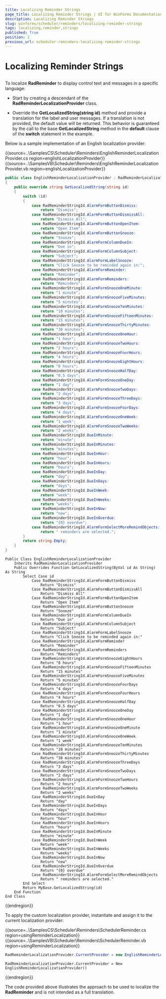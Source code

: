 ```yaml
---
title: Localizing Reminder Strings
page_title: Localizing Reminder Strings | UI for WinForms Documentation
description: Localizing Reminder Strings
slug: winforms/scheduler/reminders/localizing-reminder-strings
tags: localizing,reminder,strings
published: True
position: 2
previous_url: scheduler-reminders-localizing-reminder-strings
---
```


# Localizing Reminder Strings



## 

To localize __RadReminder__ to display control text and messages in a specific language:

* Start by creating a descendant of the __RadReminderLocalizationProvider__ class.
            

* Override the __GetLocalizedString(string id)__ method and provide a translation for the label and user messages. If a translation is not provided, the default value will be returned. This behavior is guaranteed by the call to the base __GetLocalizedString__ method in the __default__ clause of the __switch__ statement in the example.

Below is a sample implementation of an English localization provider:

{{source=..\SamplesCS\Scheduler\Reminders\EnglishReminderLocalizationProvider.cs region=englishLocalizationProvider}} 
{{source=..\SamplesVB\Scheduler\Reminders\EnglishReminderLocalizationProvider.vb region=englishLocalizationProvider}} 

````C#
public class EnglishReminderLocalizationProvider : RadReminderLocalizationProvider
{
    public override string GetLocalizedString(string id) 
    {
        switch (id)
        {
            case RadReminderStringId.AlarmFormButtonDismiss:
                return "Dismiss";
            case RadReminderStringId.AlarmFormButtonDismissAll:
                return "Dismiss All";
            case RadReminderStringId.AlarmFormButtonOpenItem:
                return "Open Item";
            case RadReminderStringId.AlarmFormButtonSnooze:
                return "Snooze";
            case RadReminderStringId.AlarmFormColumnDueIn:
                return "Due in";
            case RadReminderStringId.AlarmFormColumnSubject:
                return "Subject";
            case RadReminderStringId.AlarmFormLabelSnooze:
                return "Click Snooze to be reminded again in:";
            case RadReminderStringId.AlarmFormReminder:
                return "Reminder";
            case RadReminderStringId.AlarmFormReminders:
                return "Reminders";
            case RadReminderStringId.AlarmFormSnoozeOneMinute:
                return "1 minute";
            case RadReminderStringId.AlarmFormSnoozeFiveMinutes:
                return "5 minutes";
            case RadReminderStringId.AlarmFormSnoozeTenMinutes:
                return "10 minutes";
            case RadReminderStringId.AlarmFormSnoozeFifteenMinutes:
                return "15 minutes";
            case RadReminderStringId.AlarmFormSnoozeThirtyMinutes:
                return "30 minutes";
            case RadReminderStringId.AlarmFormSnoozeOneHour:
                return "1 hour";
            case RadReminderStringId.AlarmFormSnoozeTwoHours:
                return "2 hours";
            case RadReminderStringId.AlarmFormSnoozeFourHours:
                return "4 hours";
            case RadReminderStringId.AlarmFormSnoozeEightHours:
                return "8 hours";
            case RadReminderStringId.AlarmFormSnoozeHalfDay:
                return "0.5 days";
            case RadReminderStringId.AlarmFormSnoozeOneDay:
                return "1 day";
            case RadReminderStringId.AlarmFormSnoozeTwoDays:
                return "2 days";
            case RadReminderStringId.AlarmFormSnoozeThreeDays:
                return "3 days";
            case RadReminderStringId.AlarmFormSnoozeFourDays:
                return "4 days";
            case RadReminderStringId.AlarmFormSnoozeOneWeek:
                return "1 week";
            case RadReminderStringId.AlarmFormSnoozeTwoWeeks:
                return "2 weeks";
            case RadReminderStringId.DueInMinute:
                return "minute";
            case RadReminderStringId.DueInMinutes:
                return "minutes";
            case RadReminderStringId.DueInHour:
                return "hour";
            case RadReminderStringId.DueInHours:
                return "hours";
            case RadReminderStringId.DueInDay:
                return "day";
            case RadReminderStringId.DueInDays:
                return "days";
            case RadReminderStringId.DueInWeek:
                return "week";
            case RadReminderStringId.DueInWeeks:
                return "weeks";
            case RadReminderStringId.DueInNow:
                return "now";    
            case RadReminderStringId.DueInOverdue:
                return "{0} overdue";
            case RadReminderStringId.AlarmFormSelectMoreRemindObjects:
                return " reminders are selected.";
        }
        return string.Empty;
    }
}

````
````VB.NET
Public Class EnglishReminderLocalizationProvider
    Inherits RadReminderLocalizationProvider
    Public Overrides Function GetLocalizedString(ByVal id As String) As String
        Select Case id
            Case RadReminderStringId.AlarmFormButtonDismiss
                Return "Dismiss"
            Case RadReminderStringId.AlarmFormButtonDismissAll
                Return "Dismiss All"
            Case RadReminderStringId.AlarmFormButtonOpenItem
                Return "Open Item"
            Case RadReminderStringId.AlarmFormButtonSnooze
                Return "Snooze"
            Case RadReminderStringId.AlarmFormColumnDueIn
                Return "Due in"
            Case RadReminderStringId.AlarmFormColumnSubject
                Return "Subject"
            Case RadReminderStringId.AlarmFormLabelSnooze
                Return "Click Snooze to be reminded again in:"
            Case RadReminderStringId.AlarmFormReminder
                Return "Reminder"
            Case RadReminderStringId.AlarmFormReminders
                Return "Reminders"
            Case RadReminderStringId.AlarmFormSnoozeEightHours
                Return "8 hours"
            Case RadReminderStringId.AlarmFormSnoozeFifteenMinutes
                Return "15 minutes"
            Case RadReminderStringId.AlarmFormSnoozeFiveMinutes
                Return "5 minutes"
            Case RadReminderStringId.AlarmFormSnoozeFourDays
                Return "4 days"
            Case RadReminderStringId.AlarmFormSnoozeFourHours
                Return "4 hours"
            Case RadReminderStringId.AlarmFormSnoozeHalfDay
                Return "0.5 days"
            Case RadReminderStringId.AlarmFormSnoozeOneDay
                Return "1 day"
            Case RadReminderStringId.AlarmFormSnoozeOneHour
                Return "1 hour"
            Case RadReminderStringId.AlarmFormSnoozeOneMinute
                Return "1 minute"
            Case RadReminderStringId.AlarmFormSnoozeOneWeek
                Return "1 week"
            Case RadReminderStringId.AlarmFormSnoozeTenMinutes
                Return "10 minutes"
            Case RadReminderStringId.AlarmFormSnoozeThirtyMinutes
                Return "30 minutes"
            Case RadReminderStringId.AlarmFormSnoozeThreeDays
                Return "3 days"
            Case RadReminderStringId.AlarmFormSnoozeTwoDays
                Return "2 days"
            Case RadReminderStringId.AlarmFormSnoozeTwoHours
                Return "2 hours"
            Case RadReminderStringId.AlarmFormSnoozeTwoWeeks
                Return "2 weeks"
            Case RadReminderStringId.DueInDay
                Return "day"
            Case RadReminderStringId.DueInDays
                Return "days"
            Case RadReminderStringId.DueInHour
                Return "hour"
            Case RadReminderStringId.DueInHours
                Return "hours"
            Case RadReminderStringId.DueInMinute
                Return "minute"
            Case RadReminderStringId.DueInWeek
                Return "week"
            Case RadReminderStringId.DueInWeeks
                Return "weeks"
            Case RadReminderStringId.DueInNow
                Return "now"
            Case RadReminderStringId.DueInOverdue
                Return "{0} overdue"
            Case RadReminderStringId.AlarmFormSelectMoreRemindObjects
                Return " reminders are selected."
        End Select
        Return MyBase.GetLocalizedString(id)
    End Function
End Class

````

{{endregion}} 

To apply the custom localization provider, instantiate and assign it to the current localization provider:

{{source=..\SamplesCS\Scheduler\Reminders\SchedulerReminder.cs region=usingReminderLocalization}} 
{{source=..\SamplesVB\Scheduler\Reminders\SchedulerReminder.vb region=usingReminderLocalization}} 

````C#
RadReminderLocalizationProvider.CurrentProvider = new EnglishReminderLocalizationProvider();

````
````VB.NET
RadReminderLocalizationProvider.CurrentProvider = New EnglishReminderLocalizationProvider()

````

{{endregion}} 

The code provided above illustrates the approach to be used to localize the __RadReminder__ and is not intended as a full translation.
        
